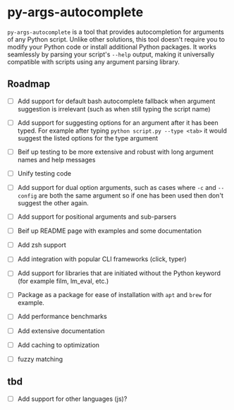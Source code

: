 
# py-args-autocomplete

`py-args-autocomplete` is a tool that provides autocompletion for arguments of any Python script. Unlike other solutions, this tool doesn't require you to modify your Python code or install additional Python packages. It works seamlessly by parsing your script's `--help` output, making it universally compatible with scripts using any argument parsing library.


## Roadmap
* [ ] Add support for default bash autocomplete fallback when argument suggestion is irrelevant (such as when still typing the script name)
* [ ] Add support for suggesting options for an argument after it has been typed. For example after typing `python script.py --type <tab>` it would suggest the listed options for the type argument
* [ ] Beif up testing to be more extensive and robust with long argument names and help messages
* [ ] Unify testing code
* [ ] Add support for dual option arguments, such as cases where `-c` and `--config` are both the same argument so if one has been used then don't suggest the other again.
* [ ] Add support for positional arguments and sub-parsers
* [ ] Beif up README page with examples and some documentation
* [ ] Add zsh support 
* [ ] Add integration with popular CLI frameworks (click, typer)
* [ ] Add support for libraries that are initiated without the Python keyword (for example film, lm_eval, etc.)
* [ ] Package as a package for ease of installation with `apt` and `brew` for example.
* [ ] Add performance benchmarks
* [ ] Add extensive documentation
* [ ] Add caching to optimization
* [ ] fuzzy matching


## tbd
* [ ] Add support for other languages (js)?
